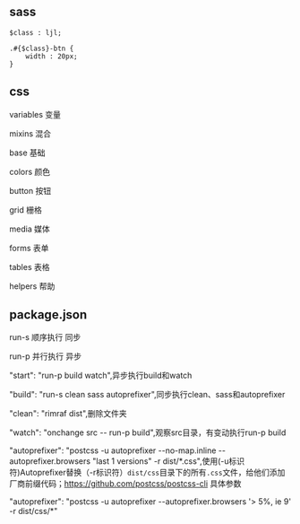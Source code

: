 ## sass

```
$class : ljl;  
  
.#{$class}-btn {  
    width : 20px;  
}  
```
## css
variables 变量  

mixins 混合  

base 基础  

colors 颜色  

button 按钮  

grid 栅格  

media 媒体  

forms 表单  

tables 表格  

helpers 帮助  


## package.json
run-s 顺序执行 同步  

run-p 并行执行 异步  


"start": "run-p build watch",异步执行build和watch  

"build": "run-s clean sass autoprefixer",同步执行clean、sass和autoprefixer  

"clean": "rimraf dist",删除文件夹  

"watch": "onchange src -- run-p build",观察src目录，有变动执行run-p build  

"autoprefixer": "postcss -u autoprefixer --no-map.inline --autoprefixer.browsers \"last 1 versions\" -r dist/*.css",使用(-u标识符)Autoprefixer替换（-r标识符）`dist/css`目录下的所有`.css`文件，给他们添加厂商前缀代码；https://github.com/postcss/postcss-cli  具体参数  

"autoprefixer": "postcss -u autoprefixer --autoprefixer.browsers '&gt; 5%, ie 9' -r dist/css/*"  

